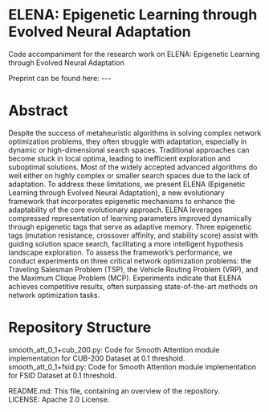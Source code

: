 # ELENA: Epigenetic Learning through Evolved Neural Adaptation
Code accompaniment for the research work on ELENA: Epigenetic Learning through Evolved Neural Adaptation

Preprint can be found here:  --- <br>

# Abstract <br>
Despite the success of metaheuristic algorithms in solving complex network optimization problems, they often struggle with adaptation, especially in dynamic or high-dimensional search spaces. Traditional approaches can become stuck in local optima, leading to inefficient exploration and suboptimal solutions. Most of the widely accepted advanced algorithms do well either on highly complex or smaller search spaces due to the lack of adaptation. To address these limitations, we present ELENA (Epigenetic Learning through Evolved Neural Adaptation), a new evolutionary framework that incorporates epigenetic mechanisms to enhance the adaptability of the core evolutionary approach. ELENA leverages compressed representation of learning parameters improved dynamically through epigenetic tags that serve as adaptive memory. Three epigenetic tags (mutation resistance, crossover affinity, and stability score) assist with guiding solution space search, facilitating a more intelligent hypothesis landscape exploration. To assess the framework’s performance, we conduct experiments on three critical network optimization problems: the Traveling Salesman Problem (TSP), the Vehicle Routing Problem (VRP), and the Maximum Clique Problem (MCP). Experiments indicate that ELENA achieves competitive results, often surpassing state-of-the-art methods on network optimization tasks.

 # Repository Structure <br>
smooth_att_0_1+cub_200.py: Code for Smooth Attention module implementation for CUB-200 Dataset at 0.1 threshold. <br>
smooth_att_0_1+fsid.py: Code for Smooth Attention module implementation for FSID Dataset at 0.1 threshold. <br>

README.md: This file, containing an overview of the repository. <br>
LICENSE: Apache 2.0 License. <br>
